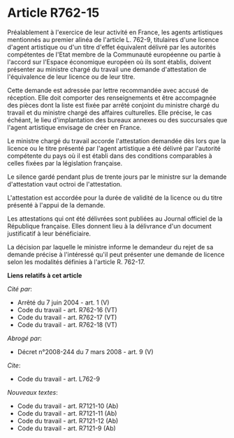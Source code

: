 # Article R762-15

Préalablement à l'exercice de leur activité en France, les agents artistiques mentionnés au premier alinéa de l'article L.
762-9, titulaires d'une licence d'agent artistique ou d'un titre d'effet équivalent délivré par les autorités compétentes de
l'Etat membre de la Communauté européenne ou partie à l'accord sur l'Espace économique européen où ils sont établis, doivent
présenter au ministre chargé du travail une demande d'attestation de l'équivalence de leur licence ou de leur titre.

Cette demande est adressée par lettre recommandée avec accusé de réception. Elle doit comporter des renseignements et être
accompagnée des pièces dont la liste est fixée par arrêté conjoint du ministre chargé du travail et du ministre chargé des
affaires culturelles. Elle précise, le cas échéant, le lieu d'implantation des bureaux annexes ou des succursales que l'agent
artistique envisage de créer en France.

Le ministre chargé du travail accorde l'attestation demandée dès lors que la licence ou le titre présenté par l'agent
artistique a été délivré par l'autorité compétente du pays où il est établi dans des conditions comparables à celles fixées
par la législation française.

Le silence gardé pendant plus de trente jours par le ministre sur la demande d'attestation vaut octroi de l'attestation.

L'attestation est accordée pour la durée de validité de la licence ou du titre présenté à l'appui de la demande.

Les attestations qui ont été délivrées sont publiées au Journal officiel de la République française. Elles donnent lieu à la
délivrance d'un document justificatif à leur bénéficiaire.

La décision par laquelle le ministre informe le demandeur du rejet de sa demande précise à l'intéressé qu'il peut présenter
une demande de licence selon les modalités définies à l'article R. 762-17.

**Liens relatifs à cet article**

_Cité par_:

  - Arrêté du 7 juin 2004 - art. 1 (V)
  - Code du travail - art. R762-16 (VT)
  - Code du travail - art. R762-17 (VT)
  - Code du travail - art. R762-18 (VT)

_Abrogé par_:

  - Décret n°2008-244 du 7 mars 2008 - art. 9 (V)

_Cite_:

  - Code du travail - art. L762-9

_Nouveaux textes_:

  - Code du travail - art. R7121-10 (Ab)
  - Code du travail - art. R7121-11 (Ab)
  - Code du travail - art. R7121-12 (Ab)
  - Code du travail - art. R7121-9 (Ab)
